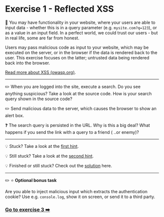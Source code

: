 
# Exercise 1 - Reflected XSS

:book: You may have functionality in your website, where your users are able to input data - whether this is in a query parameter (e.g. `mysite.com?q=123`), or as a value in an input field. In a perfect world, we could trust our users - but in real life, some are far from honest. 

Users may pass malicious code as input to your website, which may be executed on the server, or in the browser if the data is rendered back to the user. This exercise focuses on the latter; untrusted data being rendered back into the browser.

[Read more about XSS (owasp.org)](https://www.owasp.org/index.php/Cross-site_Scripting_(XSS)).

---

:pencil2: When you are logged into the site, execute a search. Do you see anything suspicious? Take a look at the source code. How is your search query shown in the source code?

:pencil2: Send malicious data to the server, which causes the browser to show an alert box.

:question: The search query is persisted in the URL. Why is this a big deal? What happens if you send the link with a query to a friend ( ..or enemy)?

---

:bulb: Stuck? Take a look at the [first hint](hint_1.md).

:bulb: Still stuck? Take a look at the [second hint](hint_2.md).

:bulb: Finished or still stuck? Check out the [solution](hint_3.md) here.

---

:pencil2: :star: __Optional bonus task__

Are you able to inject malicious input which extracts the authentication cookie? Use e.g. `console.log`, show it on screen, or send it to a third party. 

### [Go to exercise 3 :arrow_right:](../exercise-3/README.md)
